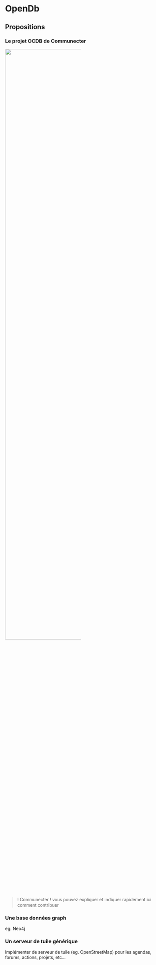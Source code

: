 
OpenDb
===


## Propositions

### Le projet OCDB de Communecter

<img width="70%" src="ocdb.png"/>

> :grey_exclamation: Communecter ! vous pouvez expliquer et indiquer rapidement ici comment contribuer

### Une base données graph

eg. Neo4j

### Un serveur de tuile générique

Implémenter de serveur de tuile (eg. OpenStreetMap) pour les agendas, forums, actions, projets, etc...
